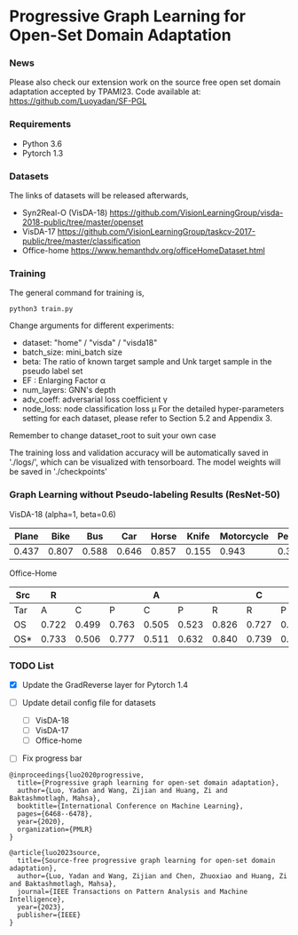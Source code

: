 # Progressive Graph Learning for Open-Set Domain Adaptation

### News
Please also check our extension work on the source free open set domain adaptation accepted by TPAMI23. Code available at: https://github.com/Luoyadan/SF-PGL 

### Requirements
- Python 3.6
- Pytorch 1.3


### Datasets
The links of datasets will be released afterwards,
- Syn2Real-O (VisDA-18) https://github.com/VisionLearningGroup/visda-2018-public/tree/master/openset
- VisDA-17 https://github.com/VisionLearningGroup/taskcv-2017-public/tree/master/classification
- Office-home https://www.hemanthdv.org/officeHomeDataset.html


### Training
The general command for training is,
```
python3 train.py
```
Change arguments for different experiments:
- dataset: "home" / "visda" / "visda18"
- batch_size: mini_batch size
- beta: The ratio of known target sample and Unk target sample in the pseudo label set
- EF : Enlarging Factor α
- num_layers: GNN's depth
- adv_coeff: adversarial loss coefficient γ
- node_loss: node classification loss μ
For the detailed hyper-parameters setting for each dataset, please refer to Section 5.2 and Appendix 3.  

Remember to change dataset_root to suit your own case

The training loss and validation accuracy will be automatically saved in './logs/', which can be visualized with tensorboard.
The model weights will be saved in './checkpoints'

### Graph Learning without Pseudo-labeling Results (ResNet-50)
VisDA-18 (alpha=1, beta=0.6)

Plane | Bike | Bus | Car | Horse | Knife | Motorcycle | Person | Plant | SkateB | Train | Truck | Unk | OS^* | OS |
------|------| --- | --- | ----- | ----- | ---------- | ------ | ----- | ------ | ----- | ----- | --- | ---- | -- |
0.437 | 0.807|0.588|0.646| 0.857 | 0.155 | 0.943      | 0.355  | 0.879 | 0.250  | 0.712 | 0.126 | 0.437 |0.553 | 0.563|

Office-Home

Src|R    |     |     |A    |     |     |C    |     |     |P    |     |     |     |
---|-----|-----|-----|-----|-----|-----|-----|-----|-----|-----|-----|-----|-----|
Tar| A   | C   | P   | C   | P   | R   | R   | P   | A   | A   | C   | R   | Avg.|
OS |0.722|0.499|0.763|0.505|0.523|0.826|0.727|0.622|0.599|0.589|0.446|0.752|0.639|
OS*|0.733|0.506|0.777|0.511|0.632|0.840|0.739|0.631|0.607|0.567|0.449|0.765|0.649|
### TODO List
- [X] Update the GradReverse layer for Pytorch 1.4

- [ ] Update detail config file for datasets

     - [ ] VisDA-18
     - [ ] VisDA-17
     - [ ] Office-home
     
- [ ] Fix progress bar


```
@inproceedings{luo2020progressive,
  title={Progressive graph learning for open-set domain adaptation},
  author={Luo, Yadan and Wang, Zijian and Huang, Zi and Baktashmotlagh, Mahsa},
  booktitle={International Conference on Machine Learning},
  pages={6468--6478},
  year={2020},
  organization={PMLR}
}

@article{luo2023source,
  title={Source-free progressive graph learning for open-set domain adaptation},
  author={Luo, Yadan and Wang, Zijian and Chen, Zhuoxiao and Huang, Zi and Baktashmotlagh, Mahsa},
  journal={IEEE Transactions on Pattern Analysis and Machine Intelligence},
  year={2023},
  publisher={IEEE}
}
```


